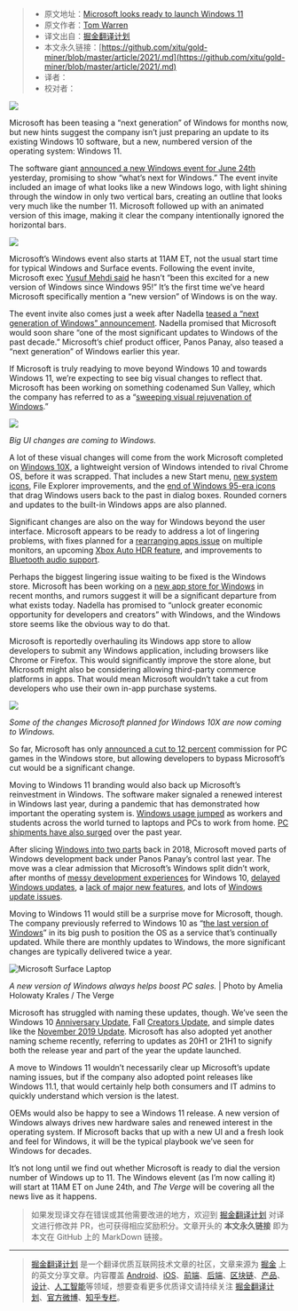 > * 原文地址：[Microsoft looks ready to launch Windows 11](https://www.theverge.com/2021/6/3/22466394/microsoft-windows-11-launch-teaser-rumors)
> * 原文作者：[Tom Warren](https://www.theverge.com/authors/tom-warren)
> * 译文出自：[掘金翻译计划](https://github.com/xitu/gold-miner)
> * 本文永久链接：[https://github.com/xitu/gold-miner/blob/master/article/2021/.md](https://github.com/xitu/gold-miner/blob/master/article/2021/.md)
> * 译者：
> * 校对者：

![](https://cdn.vox-cdn.com/thumbor/m8WDyB5uSTBosTRClJDQugnBAvw=/0x0:1920x1080/1520x1013/filters:focal(807x387:1113x693):format(webp)/cdn.vox-cdn.com/uploads/chorus_image/image/69381806/RWF5uB.0.jpg)

Microsoft has been teasing a “next generation” of Windows for months now, but new hints suggest the company isn’t just preparing an update to its existing Windows 10 software, but a new, numbered version of the operating system: Windows 11.

The software giant [announced a new Windows event for June 24th](https://www.theverge.com/2021/6/2/22465126/microsoft-windows-event-june-24th) yesterday, promising to show “what’s next for Windows.” The event invite included an image of what looks like a new Windows logo, with light shining through the window in only two vertical bars, creating an outline that looks very much like the number 11. Microsoft followed up with an animated version of this image, making it clear the company intentionally ignored the horizontal bars.

![](https://p3-juejin.byteimg.com/tos-cn-i-k3u1fbpfcp/a2fbde0cdd4e4b4d9973b7d464a75e03~tplv-k3u1fbpfcp-zoom-1.image)

Microsoft’s Windows event also starts at 11AM ET, not the usual start time for typical Windows and Surface events. Following the event invite, Microsoft exec [Yusuf Mehdi said](https://twitter.com/yusuf_i_mehdi/status/1400125771746746371) he hasn’t “been this excited for a new version of Windows since Windows 95!” It’s the first time we’ve heard Microsoft specifically mention a “new version” of Windows is on the way.

The event invite also comes just a week after Nadella [teased a “next generation of Windows” announcement](https://www.theverge.com/2021/5/25/22453222/microsoft-windows-next-generation-announcement-sun-valley-build-2021-keynote). Nadella promised that Microsoft would soon share “one of the most significant updates to Windows of the past decade.” Microsoft’s chief product officer, Panos Panay, also teased a “next generation” of Windows earlier this year.

If Microsoft is truly readying to move beyond Windows 10 and towards Windows 11, we’re expecting to see big visual changes to reflect that. Microsoft has been working on something codenamed Sun Valley, which the company has referred to as a “[sweeping visual rejuvenation of Windows](https://www.theverge.com/2021/1/4/22212817/microsoft-windows-10-visual-changes-update-sun-valley-2021).”

![](https://cdn.vox-cdn.com/thumbor/i4IoPfiU_j64Xsuam22kiLxDpak=/0x0:1600x840/1200x0/filters:focal(0x0:1600x840):no_upscale()/cdn.vox-cdn.com/uploads/chorus_asset/file/22495503/Windows_10_Sun_Valley_refresh.jpg) 

*Big UI changes are coming to Windows.*

A lot of these visual changes will come from the work Microsoft completed on [Windows 10X](https://www.theverge.com/2021/1/14/22230554/microsoft-windows-10x-leak-chrome-os-chromebooks-hands-on), a lightweight version of Windows intended to rival Chrome OS, before it was scrapped. That includes a new Start menu, [new system icons](https://www.theverge.com/2021/3/4/22313037/microsoft-windows-10-new-system-icons-ui-overhaul-sun-valley), File Explorer improvements, and the [end of Windows 95-era icons](https://www.theverge.com/2021/5/6/22422553/microsoft-windows-95-era-icons-removal-windows-10-update-sun-valley) that drag Windows users back to the past in dialog boxes. Rounded corners and updates to the built-in Windows apps are also planned.

Significant changes are also on the way for Windows beyond the user interface. Microsoft appears to be ready to address a lot of lingering problems, with fixes planned for a [rearranging apps issue](https://www.theverge.com/2021/4/28/22407995/microsoft-windows-apps-rearranging-sleep-resume-fix-directx-12) on multiple monitors, an upcoming [Xbox Auto HDR feature](https://www.theverge.com/2021/3/17/22336240/microsoft-windows-10-auto-hdr-pc-gaming-directx-11-12), and improvements to [Bluetooth audio support](https://www.theverge.com/2021/4/29/22410088/microsoft-windows-10-bluetooth-aac-support-update).

Perhaps the biggest lingering issue waiting to be fixed is the Windows store. Microsoft has been working on a [new app store for Windows](https://www.theverge.com/2021/4/20/22393655/microsoft-windows-app-store-overhaul-apps-games-rumor) in recent months, and rumors suggest it will be a significant departure from what exists today. Nadella has promised to “unlock greater economic opportunity for developers and creators” with Windows, and the Windows store seems like the obvious way to do that.

Microsoft is reportedly overhauling its Windows app store to allow developers to submit any Windows application, including browsers like Chrome or Firefox. This would significantly improve the store alone, but Microsoft might also be considering allowing third-party commerce platforms in apps. That would mean Microsoft wouldn’t take a cut from developers who use their own in-app purchase systems.

![](https://cdn.vox-cdn.com/uploads/chorus_asset/file/22235025/10xactioncenter.gif)

*Some of the changes Microsoft planned for Windows 10X are now coming to Windows.*

So far, Microsoft has only [announced a cut to 12 percent](https://www.theverge.com/2021/4/29/22409285/microsoft-store-cut-windows-pc-games-12-percent) commission for PC games in the Windows store, but allowing developers to bypass Microsoft’s cut would be a significant change.

Moving to Windows 11 branding would also back up Microsoft’s reinvestment in Windows. The software maker signaled a renewed interest in Windows last year, during a pandemic that has demonstrated how important the operating system is. [Windows usage jumped](https://www.theverge.com/2020/5/4/21246561/microsoft-windows-10x-single-screens-windows-usage-demand-coronavirus-pandemic) as workers and students across the world turned to laptops and PCs to work from home. [PC shipments have also surged](https://www.theverge.com/2020/7/10/21319750/pc-shipments-coronavirus-pandemic-idc-gartner-q2-2020) over the past year.

After slicing [Windows into two parts](https://www.theverge.com/2018/3/29/17176220/microsoft-windows-reorg-business-terry-myerson-ai-cloud) back in 2018, Microsoft moved parts of Windows development back under Panos Panay’s control last year. The move was a clear admission that Microsoft’s Windows split didn’t work, after months of [messy development experiences](https://www.theverge.com/2019/5/30/18645609/microsofts-universal-windows-app-dead-microsoft-store-windows-store) for Windows 10, [delayed Windows updates](https://www.theverge.com/2020/6/1/21276653/microsoft-windows-10-may-2020-update-block-known-issues-list), a [lack of major new features](https://www.theverge.com/2019/7/2/20678596/windows-10-19h2-update-september-feature-update), and lots of [Windows update issues](https://www.theverge.com/2018/10/8/17951298/microsoft-windows-10-bugs-issues-report).

Moving to Windows 11 would still be a surprise move for Microsoft, though. The company previously referred to Windows 10 as “[the last version of Windows](https://www.theverge.com/2015/5/7/8568473/windows-10-last-version-of-windows)” in its big push to position the OS as a service that’s continually updated. While there are monthly updates to Windows, the more significant changes are typically delivered twice a year.

![Microsoft Surface Laptop](https://cdn.vox-cdn.com/thumbor/_KPmU6i7UdszHKtgWSW4ga1Ikv4=/0x0:2040x1360/1200x0/filters:focal(0x0:2040x1360):no_upscale()/cdn.vox-cdn.com/uploads/chorus_asset/file/8451737/akrales_170502_1637_0519.0.jpg) 

*A new version of Windows always helps boost PC sales.* | Photo by Amelia Holowaty Krales / The Verge

Microsoft has struggled with naming these updates, though. We’ve seen the Windows 10 [Anniversary Update](https://www.theverge.com/2016/7/25/12269736/microsoft-windows-10-anniversary-update-features-review), Fall [Creators Update](https://www.theverge.com/2017/10/17/16487760/microsoft-windows-10-fall-creators-update-features-review), and simple dates like the [November 2019 Update](https://www.theverge.com/2019/10/11/20885221/microsoft-windows-10-october-update-release-date-download-features-how-to). Microsoft has also adopted yet another naming scheme recently, referring to updates as 20H1 or 21H1 to signify both the release year and part of the year the update launched.

A move to Windows 11 wouldn’t necessarily clear up Microsoft’s update naming issues, but if the company also adopted point releases like Windows 11.1, that would certainly help both consumers and IT admins to quickly understand which version is the latest.

OEMs would also be happy to see a Windows 11 release. A new version of Windows always drives new hardware sales and renewed interest in the operating system. If Microsoft backs that up with a new UI and a fresh look and feel for Windows, it will be the typical playbook we’ve seen for Windows for decades.

It’s not long until we find out whether Microsoft is ready to dial the version number of Windows up to 11. The Windows elevent (as I’m now calling it) will start at 11AM ET on June 24th, and *The Verge* will be covering all the news live as it happens.

> 如果发现译文存在错误或其他需要改进的地方，欢迎到 [掘金翻译计划](https://github.com/xitu/gold-miner) 对译文进行修改并 PR，也可获得相应奖励积分。文章开头的 **本文永久链接** 即为本文在 GitHub 上的 MarkDown 链接。

---

> [掘金翻译计划](https://github.com/xitu/gold-miner) 是一个翻译优质互联网技术文章的社区，文章来源为 [掘金](https://juejin.im) 上的英文分享文章。内容覆盖 [Android](https://github.com/xitu/gold-miner#android)、[iOS](https://github.com/xitu/gold-miner#ios)、[前端](https://github.com/xitu/gold-miner#前端)、[后端](https://github.com/xitu/gold-miner#后端)、[区块链](https://github.com/xitu/gold-miner#区块链)、[产品](https://github.com/xitu/gold-miner#产品)、[设计](https://github.com/xitu/gold-miner#设计)、[人工智能](https://github.com/xitu/gold-miner#人工智能)等领域，想要查看更多优质译文请持续关注 [掘金翻译计划](https://github.com/xitu/gold-miner)、[官方微博](http://weibo.com/juejinfanyi)、[知乎专栏](https://zhuanlan.zhihu.com/juejinfanyi)。
